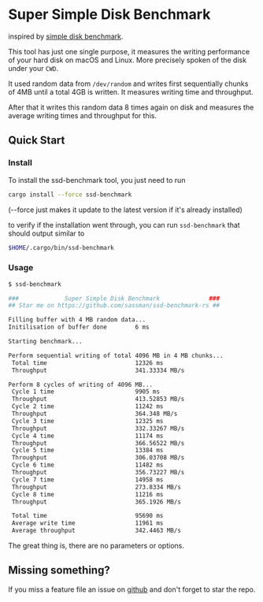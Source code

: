 # Super Simple Disk Benchmark

inspired by [simple disk benchmark][1].

This tool has just one single purpose, it measures the writing performance of your hard disk on macOS and Linux. More precisely spoken of the disk under your `CWD`.

It used random data from `/dev/random` and writes first sequentially chunks of 4MB until a total 4GB is written. It measures writing time and throughput.

After that it writes this random data 8 times again on disk and measures the average writing times and throughput for this.

## Quick Start

### Install

To install the ssd-benchmark tool, you just need to run

```bash
cargo install --force ssd-benchmark
```

(--force just makes it update to the latest version if it's already installed)

to verify if the installation went through, you can run `ssd-benchmark` that should output similar to

```sh
$HOME/.cargo/bin/ssd-benchmark
```

### Usage

```sh
$ ssd-benchmark

###             Super Simple Disk Benchmark              ###
## Star me on https://github.com/sassman/ssd-benchmark-rs ##

Filling buffer with 4 MB random data...
Initilisation of buffer done        6 ms

Starting benchmark...

Perform sequential writing of total 4096 MB in 4 MB chunks...
 Total time                         12326 ms
 Throughput                         341.33334 MB/s

Perform 8 cycles of writing of 4096 MB...
 Cycle 1 time                       9905 ms
 Throughput                         413.52853 MB/s
 Cycle 2 time                       11242 ms
 Throughput                         364.348 MB/s
 Cycle 3 time                       12325 ms
 Throughput                         332.33267 MB/s
 Cycle 4 time                       11174 ms
 Throughput                         366.56522 MB/s
 Cycle 5 time                       13384 ms
 Throughput                         306.03708 MB/s
 Cycle 6 time                       11482 ms
 Throughput                         356.73227 MB/s
 Cycle 7 time                       14958 ms
 Throughput                         273.8334 MB/s
 Cycle 8 time                       11216 ms
 Throughput                         365.1926 MB/s

 Total time                         95690 ms
 Average write time                 11961 ms
 Average throughput                 342.4463 MB/s
```

The great thing is, there are no parameters or options.

## Missing something?

If you miss a feature file an issue on [github][2] and don't forget to star the repo.

[1]: http://www.geschke-online.de/sdb/
[2]: https://github.com/sassman/ssd-benchmark-rs/issues